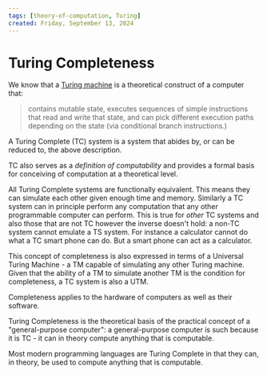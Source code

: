 ```yaml
---
tags: [theory-of-computation, Turing]
created: Friday, September 13, 2024
---
```


# Turing Completeness

We know that a [Turing machine](Turing_machines.md) is a theoretical construct
of a computer that:

> contains mutable state, executes sequences of simple instructions that read
> and write that state, and can pick different execution paths depending on the
> state (via conditional branch instructions.)

A Turing Complete (TC) system is a system that abides by, or can be reduced to,
the above description.

TC also serves as a _definition of computability_ and provides a formal basis
for conceiving of computation at a theoretical level.

All Turing Complete systems are functionally equivalent. This means they can
simulate each other given enough time and memory. Similarly a TC system can in
principle perform any computation that any other programmable computer can
perform. This is true for _other_ TC systems and also those that are not TC
however the inverse doesn't hold: a non-TC system cannot emulate a TS system.
For instance a calculator cannot do what a TC smart phone can do. But a smart
phone can act as a calculator.

This concept of completeness is also expressed in terms of a Universal Turing
Machine - a TM capable of simulating any other Turing machine. Given that the
ability of a TM to simulate another TM is the condition for completeness, a TC
system is also a UTM.

Completeness applies to the hardware of computers as well as their software.

Turing Completeness is the theoretical basis of the practical concept of a
"general-purpose computer": a general-purpose computer is such because it is
TC - it can in theory compute anything that is computable.

Most modern programming languages are Turing Complete in that they can, in
theory, be used to compute anything that is computable.
